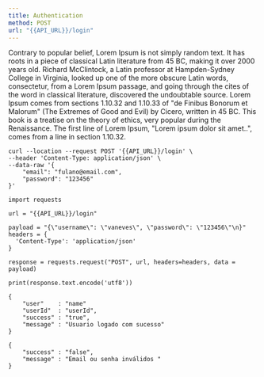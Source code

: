 ```yaml
---
title: Authentication
method: POST
url: "{{API_URL}}/login"
---
```


Contrary to popular belief, Lorem Ipsum is not simply random text. It has roots in a piece of classical Latin literature from 45 BC, making it over 2000 years old. Richard McClintock, a Latin professor at Hampden-Sydney College in Virginia, looked up one of the more obscure Latin words, consectetur, from a Lorem Ipsum passage, and going through the cites of the word in classical literature, discovered the undoubtable source. Lorem Ipsum comes from sections 1.10.32 and 1.10.33 of "de Finibus Bonorum et Malorum" (The Extremes of Good and Evil) by Cicero, written in 45 BC. This book is a treatise on the theory of ethics, very popular during the Renaissance. The first line of Lorem Ipsum, "Lorem ipsum dolor sit amet..", comes from a line in section 1.10.32.

```request:cURL
curl --location --request POST '{{API_URL}}/login' \
--header 'Content-Type: application/json' \
--data-raw '{
	"email": "fulano@email.com",
	"password": "123456"
}'
```

```request:PHP
import requests

url = "{{API_URL}}/login"

payload = "{\"username\": \"vaneves\", \"password\": \"123456\"\n}"
headers = {
  'Content-Type': 'application/json'
}

response = requests.request("POST", url, headers=headers, data = payload)

print(response.text.encode('utf8'))
```

```response:200
{
	"user"    : "name"
    "userId"  : "userId",
    "success" : "true",
    "message" : "Usuario logado com sucesso"
}
```

```response:401
{
	"success" : "false",
    "message" : "Email ou senha inválidos "
}
```
